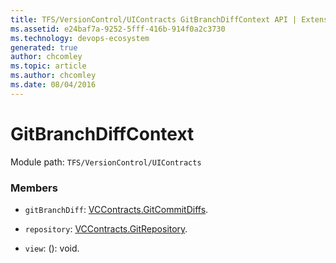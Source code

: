 ```yaml
---
title: TFS/VersionControl/UIContracts GitBranchDiffContext API | Extensions for Azure DevOps Services
ms.assetid: e24baf7a-9252-5fff-416b-914f0a2c3730
ms.technology: devops-ecosystem
generated: true
author: chcomley
ms.topic: article
ms.author: chcomley
ms.date: 08/04/2016
---
```


# GitBranchDiffContext

Module path: `TFS/VersionControl/UIContracts`

### Members

* `gitBranchDiff`: [VCContracts.GitCommitDiffs](../../../TFS/VersionControl/Contracts/GitCommitDiffs.md).

* `repository`: [VCContracts.GitRepository](../../../TFS/VersionControl/Contracts/GitRepository.md).

* `view`: (): void.
